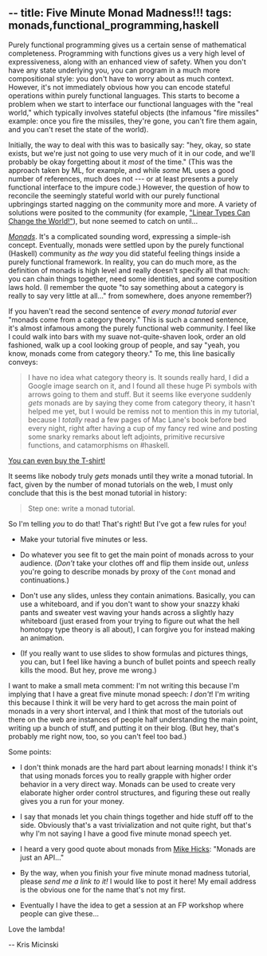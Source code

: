 --
title: Five Minute Monad Madness!!!
tags: monads,functional_programming,haskell
--

Purely functional programming gives us a certain sense of mathematical
completeness.  Programming with functions gives us a very high level
of expressiveness, along with an enhanced view of safety.  When you
don't have any state underlying you, you can program in a much more
compositional style: you don't have to worry about as much context.
However, it's not immediately obvious how you can encode stateful
operations within purely functional languages.  This starts to become
a problem when we start to interface our functional languages with the
"real world," which typically involves stateful objects (the infamous
"fire missiles" example: once you fire the missiles, they're gone, you
can't fire them again, and you can't reset the state of the world).

Initially, the way to deal with this was to basically say: "hey, okay,
so state exists, but we're just not going to use very much of it in
our code, and we'll probably be okay forgetting about it *most* of the
time."  (This was the approach taken by ML, for example, and while
*some* ML uses a good number of references, much does not --- or at
least presents a purely functional interface to the impure code.)
However, the question of how to reconcile the seemingly stateful world
with our purely functional upbringings started nagging on the
community more and more.  A variety of solutions were posited to the
community (for example, ["Linear Types Can Change the
World!"](http://citeseerx.ist.psu.edu/viewdoc/summary?doi=10.1.1.31.5002)),
but none seemed to catch on until...

[_Monads_](http://en.wikipedia.org/wiki/Monad_(functional_programming)).
It's a complicated sounding word, expressing a simple-ish concept.
Eventually, monads were settled upon by the purely functional
(Haskell) community as *the way* you did stateful feeling things
inside a purely functional framework.  In reality, you can do much
more, as the definition of monads is high level and really doesn't
specify all that much: you can chain things together, need some
identities, and some composition laws hold. (I remember the quote "to
say something about a category is really to say very little at all..."
from somewhere, does anyone remember?)

If you haven't read the second sentence of *every monad tutorial ever*
"monads come from a category theory."  This is such a canned sentence,
it's almost infamous among the purely functional web community.  I
feel like I could walk into bars with my suave not-quite-shaven look,
order an old fashioned, walk up a cool looking group of people, and
say "yeah, you know, monads come from category theory."  To me, this
line basically conveys:

> I have no idea what category theory is.  It sounds really hard, I
> did a Google image search on it, and I found all these huge Pi
> symbols with arrows going to them and stuff.  But it seems like
> everyone suddenly *gets* monads are by saying they come from
> category theory, it hasn't helped me yet, but I would be remiss not
> to mention this in my tutorial, because I *totally* read a few pages
> of Mac Lane's book before bed every night, right after having a cup
> of my fancy red wine and posting some snarky remarks about left
> adjoints, primitive recursive functions, and catamorphisms on
> #haskell.

[You can even buy the
T-shirt!](http://haskell.spreadshirt.com/i-m-not-a-category-theorist-A6502231)

It seems like nobody truly *gets* monads until they write a monad
tutorial.  In fact, given by the number of monad tutorials on the web,
I must only conclude that this is the best monad tutorial in history:

> Step one: write a monad tutorial.

So I'm telling *you* to do that!  That's right!  But I've got a few
rules for you!

- Make your tutorial five minutes or less.

- Do whatever you see fit to get the main point of monads across to
  your audience.  (*Don't* take your clothes off and flip them inside
  out, *unless* you're going to describe monads by proxy of the `Cont`
  monad and continuations.)

- Don't use any slides, unless they contain animations.  Basically,
  you can use a whiteboard, and if you don't want to show your snazzy
  khaki pants and sweater vest waving your hands across a slightly
  hazy whiteboard (just erased from your trying to figure out what the
  hell homotopy type theory is all about), I can forgive you for
  instead making an animation.

- (If you really want to use slides to show formulas and pictures
  things, you can, but I feel like having a bunch of bullet points and
  speech really kills the mood.  But hey, prove me wrong.)

I want to make a small meta comment: I'm not writing this because I'm
implying that I have a great five minute monad speech: *I don't*!  I'm
writing this because I think it will be very hard to get across the
main point of monads in a very short interval, and I think that most
of the tutorials out there on the web are instances of people half
understanding the main point, writing up a bunch of stuff, and putting
it on their blog.  (But hey, that's probably me right now, too, so you
can't feel too bad.)

Some points:

- I don't think monads are the hard part about learning monads!  I
  think it's that using monads forces you to really grapple with
  higher order behavior in a very direct way. Monads can be used to
  create very elaborate higher order control structures, and figuring
  these out really gives you a run for your money.

- I say that monads let you chain things together and hide stuff off
  to the side.  Obviously that's a vast trivialization and not quite
  right, but that's why I'm not saying I have a good five minute monad
  speech yet.

- I heard a very good quote about monads from [Mike
  Hicks](http://www.cs.umd.edu/~mwh/): "Monads are just an API..."

- By the way, when you finish your five minute monad madness tutorial,
  please *send me a link to it!* I would like to post it here!  My
  email address is the obvious one for the name that's not my first.

- Eventually I have the idea to get a session at an FP workshop where
  people can give these...

Love the lambda!

-- Kris Micinski
